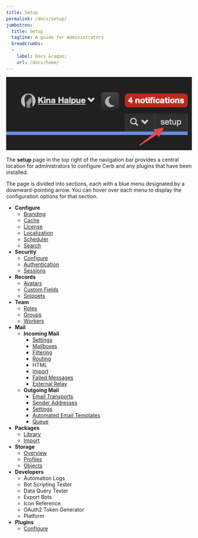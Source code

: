 ```yaml
---
title: Setup
permalink: /docs/setup/
jumbotron:
  title: Setup
  tagline: A guide for Administrators
  breadcrumbs:
  -
    label: Docs &raquo;
    url: /docs/home/
---
```


<div class="cerb-screenshot">
<img src="/assets/images/docs/setup/setup_menus.png" class="screenshot">
</div>

The **setup** page in the top right of the navigation bar provides a central location for administrators to configure Cerb and any plugins that have been installed.

The page is divided into sections, each with a blue menu designated by a downward-pointing arrow. You can hover over each menu to display the configuration options for that section.

- **Configure**
  - [Branding](/docs/setup/configure/branding/)
  - [Cache](/docs/setup/configure/cache/)
  - [License](/docs/setup/configure/license/)
  - [Localization](/docs/setup/configure/localization/)
  - [Scheduler](/docs/setup/configure/scheduler/)
  - [Search](/docs/setup/configure/search/)
- **Security**
  - [Configure](/docs/setup/configure/security/)
  - [Authentication](/docs/setup/configure/authentication/)
  - [Sessions](/docs/setup/configure/sessions/)
- **Records**
  - [Avatars](/docs/setup/records/avatars/)
  - [Custom Fields](/docs/setup/records/custom-fields/)
  - [Snippets](/docs/setup/records/snippets/)
- **Team**
  - [Roles](/docs/setup/team/roles/)
  - [Groups](/docs/setup/team/groups/)
  - [Workers](/docs/setup/team/workers/)
- **Mail**
  - **Incoming Mail**
    - [Settings](/docs/setup/mail/incoming/)
    - [Mailboxes](/docs/setup/mail/mailboxes/)
    - [Filtering](/docs/setup/mail/filtering/)
    - [Routing](/docs/setup/mail/routing/)
    - HTML
    - [Import](/docs/setup/mail/import/)
    - [Failed Messages](/docs/setup/mail/failed/)
    - [External Relay](/docs/setup/mail/relay/)
  - **Outgoing Mail**
    - [Email Transports](/docs/setup/mail/transports/)
    - [Sender Addresses](/docs/setup/mail/sender-addresses/)
    - [Settings](/docs/setup/mail/outgoing/)
    - [Automated Email Templates](/docs/setup/mail/templates/)
    - [Queue](/docs/setup/mail/queue/)
- **Packages**
  - [Library](/docs/setup/packages/library/)
  - [Import](/docs/setup/packages/import/)
- **Storage**
  - [Overview](/docs/setup/storage/overview/)
  - [Profiles](/docs/setup/storage/profiles/)
  - [Objects](/docs/setup/storage/objects/)
- **Developers**
  - Automation Logs
  - Bot Scripting Tester
  - Data Query Tester
  - Export Bots
  - Icon Reference
  - OAuth2 Token Generator
  - Platform
- **Plugins**
  - [Configure](/docs/setup/plugins/installed/)